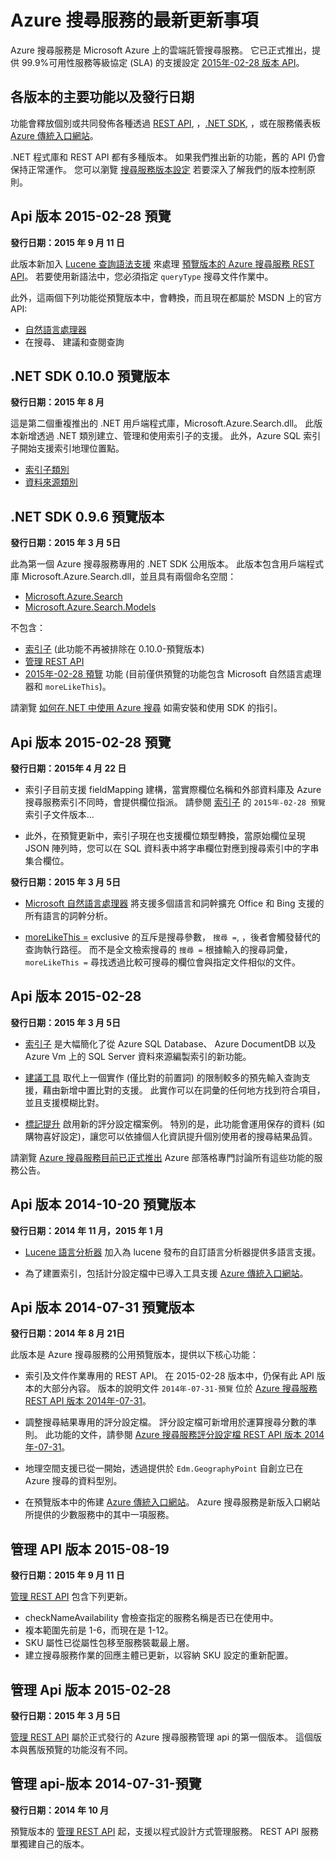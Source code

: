 <properties 
    pageTitle="Azure 搜尋服務最新更新中的新功能 | Microsoft Azure | 雲端託管搜尋服務" 
    description="描述服務之最新更新內容的 Azure 搜尋服務版本資訊" 
    services="search" 
    documentationCenter="" 
    authors="HeidiSteen" 
    manager="mblythe" 
    editor=""/>

<tags 
    ms.service="search" 
    ms.devlang="rest-api" 
    ms.workload="search" 
    ms.topic="article" 
    ms.tgt_pltfrm="na" 
    ms.date="11/04/2015" 
    ms.author="heidist"/>


# Azure 搜尋服務的最新更新事項

Azure 搜尋服務是 Microsoft Azure 上的雲端託管搜尋服務。 它已正式推出，提供 99.9%可用性服務等級協定 (SLA) 的支援設定 [2015年-02-28 版本 API](https://msdn.microsoft.com/library/azure/dn798935.aspx)。

## 各版本的主要功能以及發行日期

功能會釋放個別或共同發佈各種透過 [REST API](https://msdn.microsoft.com/library/azure/dn798935.aspx), ，[.NET SDK](http://go.microsoft.com/fwlink/?LinkId=528216), ，或在服務儀表板 [Azure 傳統入口網站](https://portal.azure.com)。

.NET 程式庫和 REST API 都有多種版本。 如果我們推出新的功能，舊的 API 仍會保持正常運作。 您可以瀏覽 [搜尋服務版本設定](https://msdn.microsoft.com/library/azure/dn864560.aspx) 若要深入了解我們的版本控制原則。


## Api 版本 2015-02-28 預覽

**發行日期：2015 年 9 月 11 日**

此版本新加入 [Lucene 查詢語法支援](https://msdn.microsoft.com/library/azure/mt589323.aspx) 來處理 [預覽版本的 Azure 搜尋服務 REST API](search-api-2015-02-28-preview.md)。 若要使用新語法中，您必須指定 `queryType` 搜尋文件作業中。

此外，這兩個下列功能從預覽版本中，會轉換，而且現在都屬於 MSDN 上的官方 API:
- [自然語言處理器](search-language-support.md)
- 在搜尋、 建議和查閱查詢

## .NET SDK 0.10.0 預覽版本

**發行日期：2015 年 8 月**

這是第二個重複推出的 .NET 用戶端程式庫，Microsoft.Azure.Search.dll。 此版本新增透過 .NET 類別建立、管理和使用索引子的支援。 此外，Azure SQL 索引子開始支援索引地理位置點。

- [索引子類別](https://msdn.microsoft.com/library/azure/microsoft.azure.search.models.indexer.aspx)
- [資料來源類別](https://msdn.microsoft.com/library/azure/microsoft.azure.search.models.datasource.aspx)

## .NET SDK 0.9.6 預覽版本

**發行日期：2015 年 3 月 5日**

此為第一個 Azure 搜尋服務專用的 .NET SDK 公用版本。 此版本包含用戶端程式庫 Microsoft.Azure.Search.dll，並且具有兩個命名空間：

- [Microsoft.Azure.Search](https://msdn.microsoft.com/library/azure/microsoft.azure.search.aspx)
- [Microsoft.Azure.Search.Models](https://msdn.microsoft.com/library/azure/microsoft.azure.search.models.aspx)

不包含：

- [索引子](http://go.microsoft.com/fwlink/p/?LinkId=528173) (此功能不再被排除在 0.10.0-預覽版本)
- [管理 REST API](https://msdn.microsoft.com/library/azure/dn832684.aspx)
- [2015年-02-28 預覽](search-api-2015-02-28-Preview.md) 功能 (目前僅供預覽的功能包含 Microsoft 自然語言處理器和 `moreLikeThis`)。

請瀏覽 [如何在.NET 中使用 Azure 搜尋](http://go.microsoft.com/fwlink/p/?LinkId=528088) 如需安裝和使用 SDK 的指引。

## Api 版本 2015-02-28 預覽

**發行日期：2015年 4 月 22 日**

- 索引子目前支援 fieldMapping 建構，當實際欄位名稱和外部資料庫及 Azure 搜尋服務索引不同時，會提供欄位指派。 請參閱 [索引子](search-api-indexers-2015-02-28-Preview.md) 的 `2015年-02-28 預覽` 索引子文件版本...

- 此外，在預覽更新中，索引子現在也支援欄位類型轉換，當原始欄位呈現 JSON 陣列時，您可以在 SQL 資料表中將字串欄位對應到搜尋索引中的字串集合欄位。

**發行日期：2015 年 3 月 5日**

- [Microsoft 自然語言處理器](search-api-2015-02-28-Preview.md) 將支援多個語言和詞幹擴充 Office 和 Bing 支援的所有語言的詞幹分析。

- [moreLikeThis =](search-api-2015-02-28-Preview.md) exclusive 的互斥是搜尋參數， `搜尋 =`, ，後者會觸發替代的查詢執行路徑。 而不是全文檢索搜尋的 `搜尋 =` 根據輸入的搜尋詞彙， `moreLikeThis =` 尋找透過比較可搜尋的欄位會與指定文件相似的文件。

## Api 版本 2015-02-28

**發行日期：2015 年 3 月 5日**

- [索引子](http://go.microsoft.com/fwlink/p/?LinkID=528210) 是大幅簡化了從 Azure SQL Database、 Azure DocumentDB 以及 Azure Vm 上的 SQL Server 資料來源編製索引的新功能。

- [建議工具](https://msdn.microsoft.com/library/azure/dn798936.aspx) 取代上一個實作 (僅比對的前置詞) 的限制較多的預先輸入查詢支援，藉由新增中置比對的支援。 此實作可以在詞彙的任何地方找到符合項目，並且支援模糊比對。

- [標記提升](http://go.microsoft.com/fwlink/p/?LinkId=528212) 啟用新的評分設定檔案例。 特別的是，此功能會運用保存的資料 (如購物喜好設定)，讓您可以依據個人化資訊提升個別使用者的搜尋結果品質。

請瀏覽 [Azure 搜尋服務目前已正式推出](http://go.microsoft.com/fwlink/p/?LinkId=528211) Azure 部落格專門討論所有這些功能的服務公告。

## Api 版本 2014-10-20 預覽版本

**發行日期：2014 年 11 月，2015 年 1 月**

- [Lucene 語言分析器](search-api-2014-10-20-preview.md) 加入為 lucene 發布的自訂語言分析器提供多語言支援。

- 為了建置索引，包括計分設定檔中已導入工具支援 [Azure 傳統入口網站](https://portal.azure.com)。

## Api 版本 2014-07-31 預覽版本

**發行日期：2014 年 8 月 21日**

此版本是 Azure 搜尋服務的公用預覽版本，提供以下核心功能：

- 索引及文件作業專用的 REST API。 在 2015-02-28 版本中，仍保有此 API 版本的大部分內容。 版本的說明文件 `2014年-07-31-預覽` 位於 [Azure 搜尋服務 REST API 版本 2014年-07-31](search-api-2014-07-31-preview.md)。

- 調整搜尋結果專用的評分設定檔。 評分設定檔可新增用於運算搜尋分數的準則。 此功能的文件，請參閱 [Azure 搜尋服務評分設定檔 REST API 版本 2014年-07-31](search-api-scoring-profiles-2014-07-31-preview.md)。

- 地理空間支援已從一開始，透過提供於 `Edm.GeographyPoint` 自創立已在 Azure 搜尋的資料型別。

- 在預覽版本中的佈建 [Azure 傳統入口網站](https://portal.azure.com)。 Azure 搜尋服務是新版入口網站所提供的少數服務中的其中一項服務。

## 管理 API 版本 2015-08-19

**發行日期：2015 年 9 月 11 日**

[管理 REST API](https://msdn.microsoft.com/library/azure/dn832684.aspx) 包含下列更新。

- checkNameAvailability 會檢查指定的服務名稱是否已在使用中。
- 複本範圍先前是 1-6，而現在是 1-12。
- SKU 屬性已從屬性包移至服務裝載最上層。
- 建立搜尋服務作業的回應主體已更新，以容納 SKU 設定的重新配置。

## 管理 Api 版本 2015-02-28

**發行日期：2015 年 3 月 5日**

[管理 REST API](search-management-api-2014-02-28.md) 屬於正式發行的 Azure 搜尋服務管理 api 的第一個版本。 這個版本與舊版預覽的功能沒有不同。

## 管理 api-版本 2014-07-31-預覽

**發行日期：2014 年 10 月**

預覽版本的 [管理 REST API](search-management-api-2014-07-31-preview.md) 起，支援以程式設計方式管理服務。 REST API 服務單獨建自己的版本。







